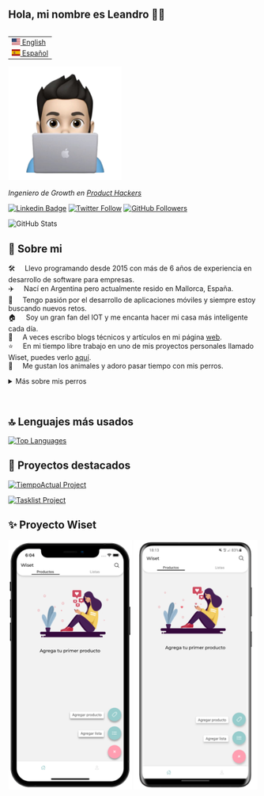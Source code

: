 ## Hola, mi nombre es Leandro 👋🏼

<table align="right">
 <tr><td><a href="README.md"><img src="https://github.com/gartnerleandro/gartnerleandro/blob/main/uploads/us-flag.png?raw=true" height="13"> English</a></td></tr>
 <tr><td><a href="README_es.md"><img src="https://github.com/gartnerleandro/gartnerleandro/blob/main/uploads/es-flag.png?raw=true" height="13"> Español</a></td></tr>
</table>

<img src="https://github.com/gartnerleandro/gartnerleandro/blob/main/uploads/animoji.png?raw=true" width="230">

<p><em>Ingeniero de Growth en <a href="https://producthackers.com/es/?utm_source=mail&utm_medium=gmail&utm_campaign=firma&utm_term=leandro">Product Hackers</a></em><p>

[![Linkedin Badge](https://img.shields.io/badge/-Leandro%20Gartner-blue?style=social&logo=Linkedin&logoColor=blue&link=https://www.linkedin.com/in/gartnerleandro/)](https://www.linkedin.com/in/gartnerleandro/)
[![Twitter Follow](https://img.shields.io/twitter/follow/gartner_leandro?style=social)](https://twitter.com/gartner_leandro)
[![GitHub Followers](https://img.shields.io/github/followers/gartnerleandro?label=Follow&style=social)](https://github.com/gartnerleandro/?tab=followers)

![GitHub Stats](https://github-readme-stats.vercel.app/api?username=gartnerleandro&show_icons=true)

## 🤖 Sobre mi

🛠️ &nbsp; &nbsp; Llevo programando desde 2015 con más de 6 años de experiencia en desarrollo de software para empresas.\
✈️ &nbsp; &nbsp; Nací en Argentina pero actualmente resido en Mallorca, España.\
📱 &nbsp; &nbsp; Tengo pasión por el desarrollo de aplicaciones móviles y siempre estoy buscando nuevos retos.\
🏠 &nbsp; &nbsp; Soy un gran fan del IOT y me encanta hacer mi casa más inteligente cada día.\
📝 &nbsp; &nbsp; A veces escribo blogs técnicos y artículos en mi página [web](https://gartnerleandro.es).\
⭐️ &nbsp; &nbsp; En mi tiempo libre trabajo en uno de mis proyectos personales llamado Wiset, puedes verlo [aquí](https://wiset.es/).\
🐶 &nbsp; &nbsp; Me gustan los animales y adoro pasar tiempo con mis perros.

<details>
  <summary>Más sobre mis perros</summary>&nbsp;

  <img src="https://github.com/gartnerleandro/gartnerleandro/blob/main/uploads/Jodie-es.png" alt="Jodie">&nbsp;

  <img src="https://github.com/gartnerleandro/gartnerleandro/blob/main/uploads/Bonnie-es.png" alt="Bonnie">&nbsp;

  <img src="https://github.com/gartnerleandro/gartnerleandro/blob/main/uploads/Damon-es.png" alt="Damon">
</details>

&nbsp;

## 🔝 Lenguajes más usados

[![Top Languages](https://github-readme-stats.vercel.app/api/top-langs/?username=gartnerleandro&layout=compact&langs_count=6)](https://github.com/gartnerleandro)

## 🚀 Proyectos destacados

[![TiempoActual Project](https://github-readme-stats.vercel.app/api/pin/?username=gartnerleandro&repo=tiempoactual)](https://github.com/gartnerleandro/tiempoactual)

[![Tasklist Project](https://github-readme-stats.vercel.app/api/pin/?username=gartnerleandro&repo=tasklist)](https://github.com/gartnerleandro/tasklist)

## ✨ Proyecto Wiset

<img src="https://github.com/gartnerleandro/gartnerleandro/blob/main/uploads/wiset-ios.png" alt="Wiset ios" width="250px">
<img src="https://github.com/gartnerleandro/gartnerleandro/blob/main/uploads/wiset-android.png" alt="Wiset android" width="250px">